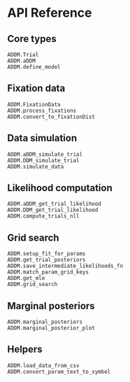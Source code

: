 # API Reference

## Core types

```@docs
ADDM.Trial
ADDM.aDDM
ADDM.define_model
```

## Fixation data

```@docs
ADDM.FixationData   
ADDM.process_fixations  
ADDM.convert_to_fixationDist  
```

## Data simulation

```@docs
ADDM.aDDM_simulate_trial
ADDM.DDM_simulate_trial
ADDM.simulate_data
```

## Likelihood computation

```@docs
ADDM.aDDM_get_trial_likelihood
ADDM.DDM_get_trial_likelihood
ADDM.compute_trials_nll
```

## Grid search

```@docs
ADDM.setup_fit_for_params
ADDM.get_trial_posteriors
ADDM.save_intermediate_likelihoods_fn
ADDM.match_param_grid_keys
ADDM.get_mle
ADDM.grid_search
```

## Marginal posteriors

```@docs
ADDM.marginal_posteriors
ADDM.marginal_posterior_plot
```

## Helpers

```@docs
ADDM.load_data_from_csv
ADDM.convert_param_text_to_symbol
```